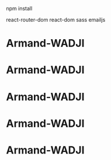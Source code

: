 npm install

react-router-dom
react-dom
sass
emailjs
# Armand-WADJI
# Armand-WADJI
# Armand-WADJI
# Armand-WADJI
# Armand-WADJI
